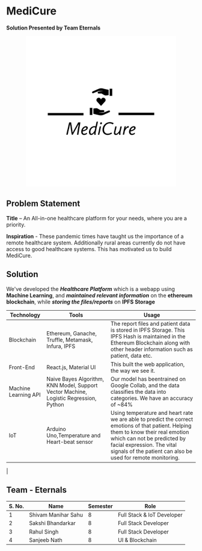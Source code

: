 # MediCure

**Solution Presented by Team Eternals**

<p align="center">
    <img src="./Web/MediCure/src/images/MediCure-logos__black.png" alt="Logo" width="400">
  </a>

## Problem Statement

**Title** – An All-in-one healthcare platform for your needs, where you are a priority.

**Inspiration** - These pandemic times have taught us the importance of a remote healthcare system. Additionally rural areas currently do not have access to good healthcare systems. This has motivated us to build MediCure.

## Solution
We've developed the ***Healthcare Platform*** which is a webapp using **Machine Learning**, and ***maintained relevant information*** on the **ethereum blockchain**, while ***storing the files/reports*** on **IPFS Storage**

| **Technology** | **Tools** |**Usage**|
|----------------|-----------|---------|
|Blockchain| Ethereum, Ganache, Truffle, Metamask, Infura, IPFS | The report files and patient data is stored in IPFS Storage. This IPFS Hash is maintained in the Ethereum Blockchain along with other header information such as patient, data etc. |
|Front-End| React.js, Material UI | This built the web application, the way we see it.| 
|Machine Learning API| Naive Bayes Algorithm, KNN Model, Support Vector Machine, Logistic Regression, Python | Our model has beentrained on Google Collab, and the data classifies the data into categories. We have an accuracy of ~84%|
|IoT| Arduino Uno,Temperature and Heart-beat sensor | Using temperature and heart rate we are able to predict the correct emotions of that patient. Helping them to know their real emotion which can not be predicted by facial expression. The vital signals of the patient can also be used for remote monitoring.
 |

## Team - Eternals

| S. No. 	| Name              	| Semester 	| Role                 |
|--------	|-------------------	|----------	|----------------------|
| 1      	| Shivam Manihar Sahu      	| 8        	| Full Stack & IoT Developer |
| 2      	| Sakshi Bhandarkar 	| 8        	| Full Stack Developer |
| 3      	| Rahul Singh  	| 8        	| Full Stack Developer        |
| 4      	| Sanjeeb Nath      	| 8        	| UI & Blockchain    	   |

